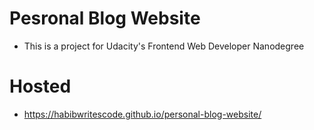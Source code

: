 # Pesronal Blog Website

- This is a project for Udacity's Frontend Web Developer Nanodegree

# Hosted

- https://habibwritescode.github.io/personal-blog-website/
